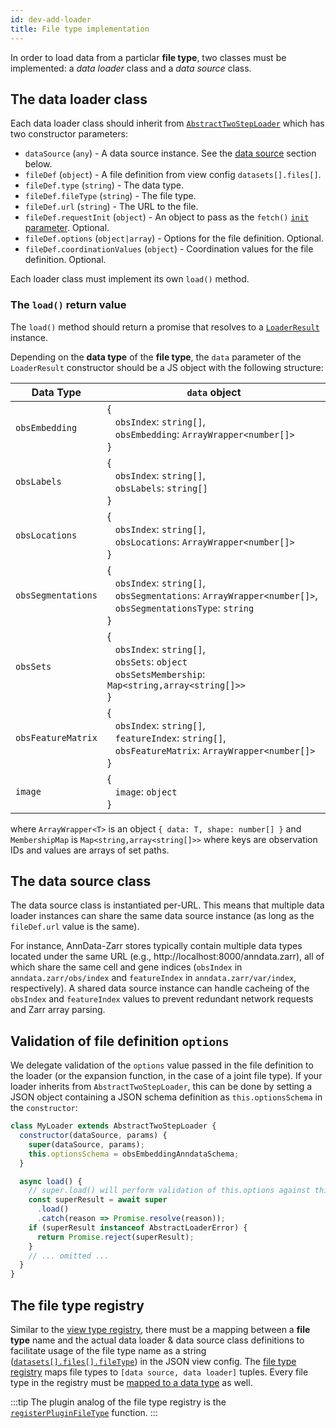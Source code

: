 ```yaml
---
id: dev-add-loader
title: File type implementation
---
```


In order to load data from a particlar **file type**, two classes must be implemented: a _data loader_ class and a _data source_ class.

## The data loader class

Each data loader class should inherit from [`AbstractTwoStepLoader`](https://github.com/vitessce/vitessce/blob/main/src/loaders/AbstractTwoStepLoader.js) which has two constructor parameters:

- `dataSource` (`any`) - A data source instance. See the [data source](#the-data-source) section below.
- `fileDef` (`object`) - A file definition from view config `datasets[].files[]`.
- `fileDef.type` (`string`) - The data type.
- `fileDef.fileType` (`string`) - The file type.
- `fileDef.url` (`string`) - The URL to the file.
- `fileDef.requestInit` (`object`) - An object to pass as the `fetch()` [`init` parameter](https://developer.mozilla.org/en-US/docs/Web/API/fetch#parameters). Optional.
- `fileDef.options` (`object|array`) - Options for the file definition. Optional.
- `fileDef.coordinationValues` (`object`) - Coordination values for the file definition. Optional.

Each loader class must implement its own `load()` method.

### The `load()` return value

The `load()` method should return a promise that resolves to a [`LoaderResult`](https://github.com/vitessce/vitessce/blob/main/src/loaders/LoaderResult.js) instance.

Depending on the **data type** of the **file type**, the `data` parameter of the `LoaderResult` constructor should be a JS object with the following structure:

| Data Type          | `data` object                                                                                                                                                             |
| ------------------ | ------------------------------------------------------------------------------------------------------------------------------------------------------------------------- |
| `obsEmbedding`     | { <br/> &nbsp;&nbsp; `obsIndex`: `string[]`, <br/> &nbsp;&nbsp; `obsEmbedding`: `ArrayWrapper<number[]>` <br/> }                                                          |
| `obsLabels`        | { <br/> &nbsp;&nbsp; `obsIndex`: `string[]`, <br/> &nbsp;&nbsp; `obsLabels`: `string[]` <br/> }                                                                           |
| `obsLocations`     | { <br/> &nbsp;&nbsp; `obsIndex`: `string[]`, <br/> &nbsp;&nbsp; `obsLocations`: `ArrayWrapper<number[]>` <br/> }                                                          |
| `obsSegmentations` | { <br/> &nbsp;&nbsp; `obsIndex`: `string[]`, <br/> &nbsp;&nbsp; `obsSegmentations`: `ArrayWrapper<number[]>`, <br/> &nbsp;&nbsp; `obsSegmentationsType`: `string` <br/> } |
| `obsSets`          | { <br/> &nbsp;&nbsp; `obsIndex`: `string[]`, <br/> &nbsp;&nbsp; `obsSets`: `object` <br/> &nbsp;&nbsp; `obsSetsMembership`: `Map<string,array<string[]>>` <br/> }         |
| `obsFeatureMatrix` | { <br/> &nbsp;&nbsp; `obsIndex`: `string[]`, <br/> &nbsp;&nbsp; `featureIndex`: `string[]`, <br/> &nbsp;&nbsp; `obsFeatureMatrix`: `ArrayWrapper<number[]>` <br/> }       |
| `image`            | { <br/> &nbsp;&nbsp; `image`: `object` <br/> }                                                                                                                            |

where `ArrayWrapper<T>` is an object `{ data: T, shape: number[] }` and `MembershipMap` is `Map<string,array<string[]>>` where keys are observation IDs and values are arrays of set paths.

## The data source class

The data source class is instantiated per-URL.
This means that multiple data loader instances can share the same data source instance (as long as the `fileDef.url` value is the same).

For instance, AnnData-Zarr stores typically contain multiple data types located under the same URL (e.g., http://localhost:8000/anndata.zarr), all of which share the same cell and gene indices (`obsIndex` in `anndata.zarr/obs/index` and `featureIndex` in `anndata.zarr/var/index`, respectively). A shared data source instance can handle cacheing of the `obsIndex` and `featureIndex` values to prevent redundant network requests and Zarr array parsing.

## Validation of file definition `options`

We delegate validation of the `options` value passed in the file definition to the loader (or the expansion function, in the case of a joint file type).
If your loader inherits from `AbstractTwoStepLoader`, this can be done by setting a JSON object containing a JSON schema definition as `this.optionsSchema` in the `constructor`:

```js
class MyLoader extends AbstractTwoStepLoader {
  constructor(dataSource, params) {
    super(dataSource, params);
    this.optionsSchema = obsEmbeddingAnndataSchema;
  }

  async load() {
    // super.load() will perform validation of this.options against this.optionsSchema
    const superResult = await super
      .load()
      .catch(reason => Promise.resolve(reason));
    if (superResult instanceof AbstractLoaderError) {
      return Promise.reject(superResult);
    }
    // ... omitted ...
  }
}
```

## The file type registry

Similar to the [view type registry](/docs/dev-add-component/#the-view-type-registry), there must be a mapping between a **file type** name and the actual data loader & data source class definitions to facilitate usage of the file type name as a string ([`datasets[].files[].fileType`](/docs/view-config-json/#datasets)) in the JSON view config.
The [file type registry](https://github.com/vitessce/vitessce/blob/main/src/loaders/types.js) maps file types to `[data source, data loader]` tuples.
Every file type in the registry must be [mapped to a data type](https://github.com/vitessce/vitessce/blob/main/src/app/constant-relationships.js) as well.

:::tip
The plugin analog of the file type registry is the [`registerPluginFileType`](/docs/dev-plugins/#plugin-file-types) function.
:::

